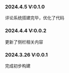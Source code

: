 ### 2024.4.5 V:0.1.0

评论系统搭建完毕，优化了代码

### 2024.4.4 V:0.0.2

更新了侧栏相关内容



### 2024.3.26 V:0.0.1

完成初步构建
